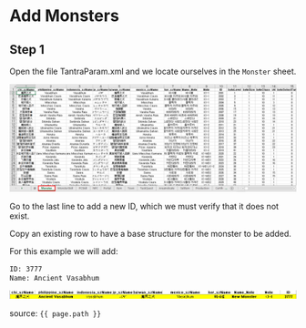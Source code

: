 # Add Monsters

## Step 1

Open the file TantraParam.xml and we locate ourselves in the `Monster` sheet.

![TantraParam.xml](https://raw.githubusercontent.com/FernandoCalmet/Tantra/master/extras/img/development/items_management/monster/01.png)

Go to the last line to add a new ID, which we must verify that it does not exist.

Copy an existing row to have a base structure for the monster to be added.

For this example we will add:

```note
ID: 3777
Name: Ancient Vasabhum
```

![TantraParam.xml](https://raw.githubusercontent.com/FernandoCalmet/Tantra/master/extras/img/development/items_management/monster/02.png)

source: `{{ page.path }}`
